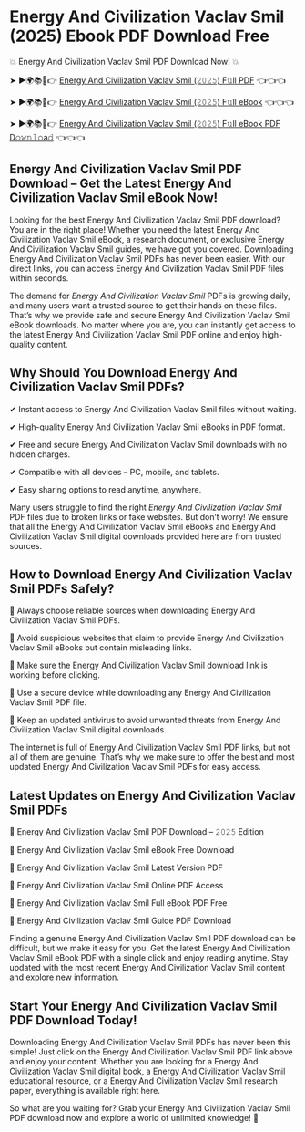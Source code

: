 # Energy And Civilization Vaclav Smil (2025) Ebook PDF Download Free

💥 Energy And Civilization Vaclav Smil PDF Download Now! 💥

➤ ►🌍📚📱👉 [Energy And Civilization Vaclav Smil (𝟸𝟶𝟸𝟻) F𝚞ll PDF](https://getpdf.xyz/energy-and-civilization-vaclav-smil) 👈👈👈


➤ ►🌍📚📱👉 [Energy And Civilization Vaclav Smil (𝟸𝟶𝟸𝟻) F𝚞ll eBook](https://getpdf.xyz/energy-and-civilization-vaclav-smil) 👈👈👈


➤ ►🌍📚📱👉 [Energy And Civilization Vaclav Smil (𝟸𝟶𝟸𝟻) F𝚞ll eBook PDF D𝚘𝚠𝚗𝚕𝚘a𝚍](https://getpdf.xyz/energy-and-civilization-vaclav-smil) 👈👈👈


## Energy And Civilization Vaclav Smil PDF Download – Get the Latest Energy And Civilization Vaclav Smil eBook Now!

Looking for the best Energy And Civilization Vaclav Smil PDF download? You are in the right place! Whether you need the latest Energy And Civilization Vaclav Smil eBook, a research document, or exclusive Energy And Civilization Vaclav Smil guides, we have got you covered. Downloading Energy And Civilization Vaclav Smil PDFs has never been easier. With our direct links, you can access Energy And Civilization Vaclav Smil PDF files within seconds.

The demand for *Energy And Civilization Vaclav Smil* PDFs is growing daily, and many users want a trusted source to get their hands on these files. That’s why we provide safe and secure Energy And Civilization Vaclav Smil eBook downloads. No matter where you are, you can instantly get access to the latest Energy And Civilization Vaclav Smil PDF online and enjoy high-quality content.

## Why Should You Download Energy And Civilization Vaclav Smil PDFs?

✔ Instant access to Energy And Civilization Vaclav Smil files without waiting.

✔ High-quality Energy And Civilization Vaclav Smil eBooks in PDF format.

✔ Free and secure Energy And Civilization Vaclav Smil downloads with no hidden charges.

✔ Compatible with all devices – PC, mobile, and tablets.

✔ Easy sharing options to read anytime, anywhere.

Many users struggle to find the right *Energy And Civilization Vaclav Smil* PDF files due to broken links or fake websites. But don’t worry! We ensure that all the Energy And Civilization Vaclav Smil eBooks and Energy And Civilization Vaclav Smil digital downloads provided here are from trusted sources.

## How to Download Energy And Civilization Vaclav Smil PDFs Safely?

📌 Always choose reliable sources when downloading Energy And Civilization Vaclav Smil PDFs.

📌 Avoid suspicious websites that claim to provide Energy And Civilization Vaclav Smil eBooks but contain misleading links.

📌 Make sure the Energy And Civilization Vaclav Smil download link is working before clicking.

📌 Use a secure device while downloading any Energy And Civilization Vaclav Smil PDF file.

📌 Keep an updated antivirus to avoid unwanted threats from Energy And Civilization Vaclav Smil digital downloads.

The internet is full of Energy And Civilization Vaclav Smil PDF links, but not all of them are genuine. That’s why we make sure to offer the best and most updated Energy And Civilization Vaclav Smil PDFs for easy access.

## Latest Updates on Energy And Civilization Vaclav Smil PDFs

🔹 Energy And Civilization Vaclav Smil PDF Download – 𝟸𝟶𝟸𝟻 Edition

🔹 Energy And Civilization Vaclav Smil eBook Free Download

🔹 Energy And Civilization Vaclav Smil Latest Version PDF

🔹 Energy And Civilization Vaclav Smil Online PDF Access

🔹 Energy And Civilization Vaclav Smil Full eBook PDF Free

🔹 Energy And Civilization Vaclav Smil Guide PDF Download

Finding a genuine Energy And Civilization Vaclav Smil PDF download can be difficult, but we make it easy for you. Get the latest Energy And Civilization Vaclav Smil eBook PDF with a single click and enjoy reading anytime. Stay updated with the most recent Energy And Civilization Vaclav Smil content and explore new information.

## Start Your Energy And Civilization Vaclav Smil PDF Download Today!

Downloading Energy And Civilization Vaclav Smil PDFs has never been this simple! Just click on the Energy And Civilization Vaclav Smil PDF link above and enjoy your content. Whether you are looking for a Energy And Civilization Vaclav Smil digital book, a Energy And Civilization Vaclav Smil educational resource, or a Energy And Civilization Vaclav Smil research paper, everything is available right here.

So what are you waiting for? Grab your Energy And Civilization Vaclav Smil PDF download now and explore a world of unlimited knowledge! 🚀